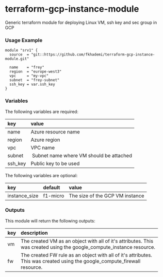 # terraform-gcp-instance-module
Generic terraform module for deploying Linux VM, ssh key and sec group in GCP

### Usage Example
```
module "srv1" {
  source  = "git::https://github.com/fkhademi/terraform-gcp-instance-module.git"
  
  name    = "frey"
  region  = "europe-west3"
  vpc     = "my-vpc"
  subnet  = "frey-subnet"
  ssh_key = var.ssh_key
}
```

### Variables
The following variables are required:

key | value
:--- | :---
name | Azure resource name
region | Azure region
vpc | VPC name
subnet | Subnet name where VM should be attached
ssh_key | Public key to be used

The following variables are optional:

key | default | value 
:---|:---|:---
instance_size | f1-micro | The size of the GCP VM instance

### Outputs
This module will return the following outputs:

key | description
:---|:---
vm | The created VM as an object with all of it's attributes. This was created using the google_compute_instance resource.
fw | The created FW rule as an object with all of it's attributes. This was created using the google_compute_firewall resource.